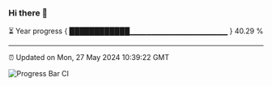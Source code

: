 ### Hi there 👋

⏳ Year progress { ████████████▁▁▁▁▁▁▁▁▁▁▁▁▁▁▁▁▁▁ } 40.29 %

---

⏰ Updated on Mon, 27 May 2024 10:39:22 GMT

![Progress Bar CI](https://github.com/IshwaranRudhara/GIT-ACTION/workflows/Progress%20Bar%20CI/badge.svg)
